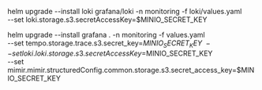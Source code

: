 helm upgrade --install loki grafana/loki -n monitoring -f loki/values.yaml \
--set loki.storage.s3.secretAccessKey=$MINIO_SECRET_KEY

helm upgrade --install grafana . -n monitoring -f values.yaml \
--set tempo.storage.trace.s3.secret_key=$MINIO_SECRET_KEY \
--set loki.loki.storage.s3.secretAccessKey=$MINIO_SECRET_KEY \
--set mimir.mimir.structuredConfig.common.storage.s3.secret_access_key=$MINIO_SECRET_KEY
```
